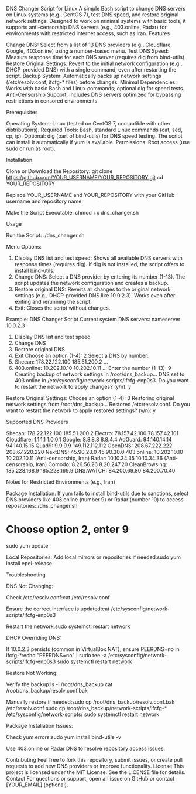 DNS Changer Script for Linux
A simple Bash script to change DNS servers on Linux systems (e.g., CentOS 7), test DNS speed, and restore original network settings. Designed to work on minimal systems with basic tools, it supports anti-censorship DNS servers (e.g., 403.online, Radar) for environments with restricted internet access, such as Iran.
Features

Change DNS: Select from a list of 13 DNS providers (e.g., Cloudflare, Google, 403.online) using a number-based menu.
Test DNS Speed: Measure response time for each DNS server (requires dig from bind-utils).
Restore Original Settings: Revert to the initial network configuration (e.g., DHCP-provided DNS) with a single command, even after restarting the script.
Backup System: Automatically backs up network settings (/etc/resolv.conf, ifcfg-* files) before changes.
Minimal Dependencies: Works with basic Bash and Linux commands; optional dig for speed tests.
Anti-Censorship Support: Includes DNS servers optimized for bypassing restrictions in censored environments.

Prerequisites

Operating System: Linux (tested on CentOS 7, compatible with other distributions).
Required Tools: Bash, standard Linux commands (cat, sed, cp, ip).
Optional: dig (part of bind-utils) for DNS speed testing. The script can install it automatically if yum is available.
Permissions: Root access (use sudo or run as root).

Installation

Clone or Download the Repository:
git clone https://github.com/YOUR_USERNAME/YOUR_REPOSITORY.git
cd YOUR_REPOSITORY

Replace YOUR_USERNAME and YOUR_REPOSITORY with your GitHub username and repository name.

Make the Script Executable:
chmod +x dns_changer.sh



Usage

Run the Script:
./dns_changer.sh


Menu Options:

1. Display DNS list and test speed: Shows all available DNS servers with response times (requires dig). If dig is not installed, the script offers to install bind-utils.
2. Change DNS: Select a DNS provider by entering its number (1-13). The script updates the network configuration and creates a backup.
3. Restore original DNS: Reverts all changes to the original network settings (e.g., DHCP-provided DNS like 10.0.2.3). Works even after exiting and rerunning the script.
4. Exit: Closes the script without changes.


Example:
DNS Changer Script
Current system DNS servers:
nameserver 10.0.2.3

1. Display DNS list and test speed
2. Change DNS
3. Restore original DNS
4. Exit
Choose an option (1-4): 2
Select a DNS by number:
1. Shecan: 178.22.122.100 185.51.200.2
...
9. 403.online: 10.202.10.10 10.202.10.11
...
Enter the number (1-13): 9
Creating backup of network settings in /root/dns_backup...
DNS set to 403.online in /etc/sysconfig/network-scripts/ifcfg-enp0s3.
Do you want to restart the network to apply changes? (y/n): y


Restore Original Settings:
Choose an option (1-4): 3
Restoring original network settings from /root/dns_backup...
Restored /etc/resolv.conf.
Do you want to restart the network to apply restored settings? (y/n): y



Supported DNS Providers

Shecan: 178.22.122.100 185.51.200.2
Electro: 78.157.42.100 78.157.42.101
Cloudflare: 1.1.1.1 1.0.0.1
Google: 8.8.8.8 8.8.4.4
AdGuard: 94.140.14.14 94.140.15.15
Quad9: 9.9.9.9 149.112.112.112
OpenDNS: 208.67.222.222 208.67.220.220
NextDNS: 45.90.28.0 45.90.30.0
403.online: 10.202.10.10 10.202.10.11 (Anti-censorship, Iran)
Radar: 10.10.34.35 10.10.34.36 (Anti-censorship, Iran)
Comodo: 8.26.56.26 8.20.247.20
CleanBrowsing: 185.228.168.9 185.228.169.9
DNS.WATCH: 84.200.69.80 84.200.70.40

Notes for Restricted Environments (e.g., Iran)

Package Installation: If yum fails to install bind-utils due to sanctions, select DNS providers like 403.online (number 9) or Radar (number 10) to access repositories:./dns_changer.sh
# Choose option 2, enter 9
sudo yum update


Local Repositories: Add local mirrors or repositories if needed:sudo yum install epel-release



Troubleshooting

DNS Not Changing:

Check /etc/resolv.conf:cat /etc/resolv.conf


Ensure the correct interface is updated:cat /etc/sysconfig/network-scripts/ifcfg-enp0s3


Restart the network:sudo systemctl restart network




DHCP Overriding DNS:

If 10.0.2.3 persists (common in VirtualBox NAT), ensure PEERDNS=no in ifcfg-*:echo "PEERDNS=no" | sudo tee -a /etc/sysconfig/network-scripts/ifcfg-enp0s3
sudo systemctl restart network




Restore Not Working:

Verify the backup:ls -l /root/dns_backup
cat /root/dns_backup/resolv.conf.bak


Manually restore if needed:sudo cp /root/dns_backup/resolv.conf.bak /etc/resolv.conf
sudo cp /root/dns_backup/network-scripts/ifcfg-* /etc/sysconfig/network-scripts/
sudo systemctl restart network




Package Installation Issues:

Check yum errors:sudo yum install bind-utils -v


Use 403.online or Radar DNS to resolve repository access issues.



Contributing
Feel free to fork this repository, submit issues, or create pull requests to add new DNS providers or improve functionality.
License
This project is licensed under the MIT License. See the LICENSE file for details.
Contact
For questions or support, open an issue on GitHub or contact [YOUR_EMAIL] (optional).

